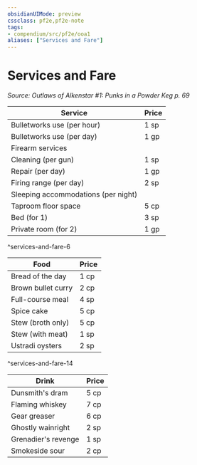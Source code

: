 ```yaml
---
obsidianUIMode: preview
cssclass: pf2e,pf2e-note
tags:
- compendium/src/pf2e/ooa1
aliases: ["Services and Fare"]
---
```

# Services and Fare  
*Source: Outlaws of Alkenstar #1: Punks in a Powder Keg p. 69*  

| Service | Price |
|---------|-------|
| Bulletworks use (per hour) | 1 sp |
| Bulletworks use (per day) | 1 gp |
| Firearm services |  |
| Cleaning (per gun) | 1 sp |
| Repair (per day) | 1 gp |
| Firing range (per day) | 2 sp |
| Sleeping accommodations (per night) |  |
| Taproom floor space | 5 cp |
| Bed (for 1) | 3 sp |
| Private room (for 2) | 1 gp |
^services-and-fare-6

| Food | Price |
|------|-------|
| Bread of the day | 1 cp |
| Brown bullet curry | 2 cp |
| Full-course meal | 4 sp |
| Spice cake | 5 cp |
| Stew (broth only) | 5 cp |
| Stew (with meat) | 1 sp |
| Ustradi oysters | 2 sp |
^services-and-fare-14

| Drink | Price |
|-------|-------|
| Dunsmith's dram | 5 cp |
| Flaming whiskey | 7 cp |
| Gear greaser | 6 cp |
| Ghostly wainright | 2 sp |
| Grenadier's revenge | 1 sp |
| Smokeside sour | 2 cp |